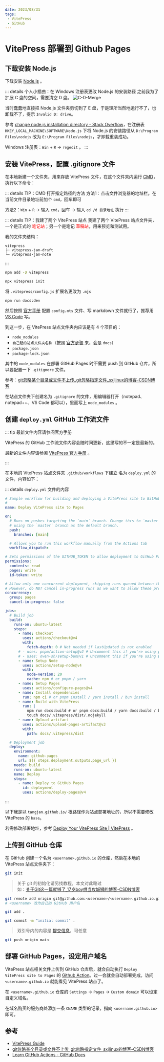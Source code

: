 ```yaml
---
date: 2023/08/31
tags: 
 - VitePress
 - GitHub
---
```


# VitePress 部署到 Github Pages

## 下载安装 Node.js

下载安装 [Node.js](https://nodejs.org/en) 。

::: details 个人小插曲：在 Windows 注册表更改 Node.js 的安装路径
之前我为了扩展 C 盘的空间，需要清空 D 盘。
![C-D-Merge](https://cdn.tangjiayan.com/notes/vitepress-github-pages/C-D-Merge.jpg)

当时蠢蠢地直接把 Node.js 文件夹剪切到了 E 盘，于是理所当然地运行不了，也卸载不了，提示 `Invalid D: drive`。

参考 [change node.js installation directory - Stack Overflow](https://stackoverflow.com/questions/35451598/change-node-js-installation-directory)，在注册表 `HKEY_LOCAL_MACHINE\SOFTWARE\Node.js` 下将 Node.js 的安装路径从 `D:\Program Files\nodejs` 改为 `E:\Program Files\nodejs`，才卸载重装成功。

Windows 注册表：`Win` + `R` → `regedit` 。
:::

## 安装 VitePress，配置 .gitignore 文件

在本地新建一个文件夹，用来存放 VitePress 文件，在这个文件夹内运行 [CMD](https://en.wikipedia.org/wiki/Cmd.exe)，执行以下命令：

::: details TIP：CMD 打开指定路径的方法
方法1：点击文件浏览器的地址栏，在当前文件目录地址前加个 `cmd`，回车即可

方法2：`Win` + `R` → 输入 `cmd`，回车 → 输入 `cd /d 目录地址` 执行
:::

::: details TIP：我建了两个 VitePress 站点
我建了两个 VitePress 站点文件夹，一个是正式的 <font color="red">笔记站</font>；另一个是笔记 <font color="red">草稿站</font>，用来预览和测试用。

我的文件夹结构：

```
vitepress
├─ vitepress-jan-draft
└─ vitepress-jan-note
```

:::

```sh
npm add -D vitepress
```

```sh
npx vitepress init
```

将 `.vitepress/config.js` 扩展名更改为 `.mjs`

```sh
npm run docs:dev
```

然后按照 [官方手册](https://vitepress.dev/reference/default-theme-config) 配置 `config.mts` 文件、写 markdown 文件就行了，推荐用 [VS Code](https://code.visualstudio.com/) 写。

到这一步，在 VitePress 站点文件夹内应该是有 4 个项目的：

- `node_modules`
- `自己起的站点文件夹名称`（按照 [官方步骤](https://vitepress.dev/guide/getting-started#installation) 来，会是 `docs`）
- `package.json`
- `package-lock.json`

其中的 `node_modules` 在部署 GitHub Pages 时不需要 push 到 GitHub 仓库，所以要配置一下 `.gitignore` 文件。

参考：[git忽略某个目录或文件不上传_git忽略指定文件_sxjlinux的博客-CSDN博客](https://blog.csdn.net/sunxiaoju/article/details/86495234)

在站点文件夹下创建名为 `.gitignore` 的文件，用编辑器打开（notepad、notepad++、VS Code 都可以），里面写上 `node_modules` 。

## 创建 `deploy.yml` GitHub 工作流文件

::: tip 最新文件内容请参阅官方手册

VitePress 的 GitHub 工作流文件内容会随时间更新，这里写的不一定是最新的。

最新的文件内容请参阅 [VitePress 官方手册](https://vitepress.dev/guide/deploy#github-pages) 。

:::

在本地的 VitePress 站点文件夹 `.github/workflows` 下建立 名为 `deploy.yml` 的文件，内容如下：

::: details `deploy.yml` 文件的内容

```yml
# Sample workflow for building and deploying a VitePress site to GitHub Pages
#
name: Deploy VitePress site to Pages

on:
  # Runs on pushes targeting the `main` branch. Change this to `master` if you're
  # using the `master` branch as the default branch.
  push:
    branches: [main]

  # Allows you to run this workflow manually from the Actions tab
  workflow_dispatch:

# Sets permissions of the GITHUB_TOKEN to allow deployment to GitHub Pages
permissions:
  contents: read
  pages: write
  id-token: write

# Allow only one concurrent deployment, skipping runs queued between the run in-progress and latest queued.
# However, do NOT cancel in-progress runs as we want to allow these production deployments to complete.
concurrency:
  group: pages
  cancel-in-progress: false

jobs:
  # Build job
  build:
    runs-on: ubuntu-latest
    steps:
      - name: Checkout
        uses: actions/checkout@v4
        with:
          fetch-depth: 0 # Not needed if lastUpdated is not enabled
      # - uses: pnpm/action-setup@v2 # Uncomment this if you're using pnpm
      # - uses: oven-sh/setup-bun@v1 # Uncomment this if you're using Bun
      - name: Setup Node
        uses: actions/setup-node@v4
        with:
          node-version: 20
          cache: npm # or pnpm / yarn
      - name: Setup Pages
        uses: actions/configure-pages@v4
      - name: Install dependencies
        run: npm ci # or pnpm install / yarn install / bun install
      - name: Build with VitePress
        run: |
          npm run docs:build # or pnpm docs:build / yarn docs:build / bun run docs:build
          touch docs/.vitepress/dist/.nojekyll
      - name: Upload artifact
        uses: actions/upload-pages-artifact@v3
        with:
          path: docs/.vitepress/dist

  # Deployment job
  deploy:
    environment:
      name: github-pages
      url: ${{ steps.deployment.outputs.page_url }}
    needs: build
    runs-on: ubuntu-latest
    name: Deploy
    steps:
      - name: Deploy to GitHub Pages
        id: deployment
        uses: actions/deploy-pages@v4
```

:::

以下我是以 `tangjan.github.io/` 根路径作为站点部署地址的，所以不需要修改 VitePress 的 `base`。

若需修改部署地址，参考 [Deploy Your VitePress Site | VitePress](https://vitepress.dev/guide/deploy#setting-a-public-base-path) 。

## 上传到 GitHub 仓库

在 GitHub 创建一个名为 `<username>.github.io` 的仓库，然后在本地的 VitePress 站点文件夹下：

```sh
git init
```

>关于 git 的初始化请另找教程，本文对此略过
<br>如：[关于Git这一篇就够了_17岁boy想当攻城狮的博客-CSDN博客](https://blog.csdn.net/bjbz_cxy/article/details/116703787)

```sh
git remote add origin git@github.com:<username>/<username>.github.io.git
# <username> 改为自己的 GitHub 用户名
```

```sh
git add .
```

```sh
git commit -m "initial commit" .
```

> 双引号内的内容是 [提交信息](https://git-scm.com/docs/git-commit#Documentation/git-commit.txt--mltmsggt)，可任意

```sh
git push origin main
```

## 部署 GitHub Pages，设定用户域名

VitePress 站点相关文件上传到 GitHub 仓库后，就会自动执行 `Deploy VitePress site to Pages` 的 [Github Action](https://docs.github.com/en/actions/learn-github-actions)。过一会就会自动部署完成，访问 `<username>.github.io` 就能看见 VitePress 站点了。

在 `<username>.github.io` 仓库的 `Settings` → `Pages` → `Custom domain` 可以设定自定义域名。

在域名购买的服务商处添加一条 `CNAME` 类型的记录，指向 `<username.github.io>` 即可。

## 参考

- [VitePress Guide](https://vitepress.dev/guide/what-is-vitepress)
- [git忽略某个目录或文件不上传_git忽略指定文件_sxjlinux的博客-CSDN博客](https://blog.csdn.net/sunxiaoju/article/details/86495234)
- [Learn GitHub Actions - GitHub Docs](https://docs.github.com/en/actions/learn-github-actions)
